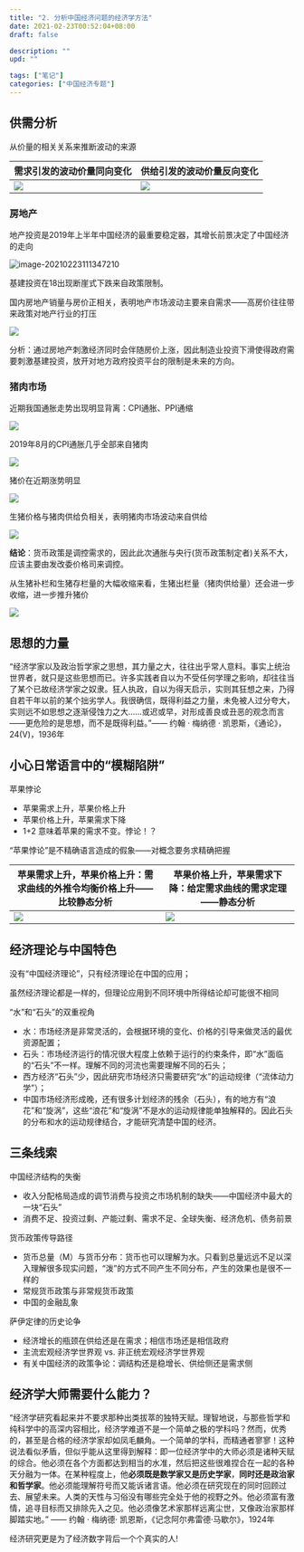 ```yaml
---
title: "2. 分析中国经济问题的经济学方法"
date: 2021-02-23T00:52:04+08:00
draft: false

description: ""
upd: ""

tags: ["笔记"]
categories: ["中国经济专题"]
---
```


## 供需分析

从价量的相关关系来推断波动的来源

| 需求引发的波动价量同向变化                                   | 供给引发的波动价量反向变化                                   |
| ------------------------------------------------------------ | ------------------------------------------------------------ |
| ![](https://cdn.jsdelivr.net/gh/henrywu97/FigBed/Figs/20210223111321.png) | ![](https://cdn.jsdelivr.net/gh/henrywu97/FigBed/Figs/20210223111328.png) |

### 房地产

地产投资是2019年上半年中国经济的最重要稳定器，其增长前景决定了中国经济的走向

![image-20210223111347210](https://cdn.jsdelivr.net/gh/henrywu97/FigBed/Figs/20210223111348.png)

基建投资在18出现断崖式下跌来自政策限制。

国内房地产销量与房价正相关，表明地产市场波动主要来自需求——高房价往往带来政策对地产行业的打压

![](https://cdn.jsdelivr.net/gh/henrywu97/FigBed/Figs/20210223111456.png)

分析：通过房地产刺激经济同时会伴随房价上涨，因此制造业投资下滑使得政府需要刺激基建投资，放开对地方政府投资平台的限制是未来的方向。

### 猪肉市场

近期我国通胀走势出现明显背离：CPI通胀、PPI通缩

![](https://cdn.jsdelivr.net/gh/henrywu97/FigBed/Figs/20210223112401.png)

2019年8月的CPI通胀几乎全部来自猪肉

![](https://cdn.jsdelivr.net/gh/henrywu97/FigBed/Figs/20210223112436.png)

猪价在近期涨势明显

![](https://cdn.jsdelivr.net/gh/henrywu97/FigBed/Figs/20210223112533.png)

生猪价格与猪肉供给负相关，表明猪肉市场波动来自供给

![](https://cdn.jsdelivr.net/gh/henrywu97/FigBed/Figs/20210223112558.png)

**结论**：货币政策是调控需求的，因此此次通胀与央行(货币政策制定者)关系不大，应该主要由发改委价格司来调控。

从生猪补栏和生猪存栏量的大幅收缩来看，生猪出栏量（猪肉供给量）还会进一步收缩，进一步推升猪价

![](https://cdn.jsdelivr.net/gh/henrywu97/FigBed/Figs/20210223112625.png)

## 思想的力量

“经济学家以及政治哲学家之思想，其力量之大，往往出乎常人意料。事实上统治世界者，就只是这些思想而已。许多实践者自以为不受任何学理之影响，却往往当了某个已故经济学家之奴隶。狂人执政，自以为得天启示，实则其狂想之来，乃得自若干年以前的某个拙劣学人。我很确信，既得利益之力量，未免被人过分夸大，实则远不如思想之逐渐侵蚀力之大……或迟或早，对形成善良或丑恶的观念而言——更危险的是思想，而不是既得利益。”—— 约翰 · 梅纳德 · 凯恩斯，《通论》，24(V)，1936年

## 小心日常语言中的“模糊陷阱”

苹果悖论

- 苹果需求上升，苹果价格上升
- 苹果价格上升，苹果需求下降
- 1+2 意味着苹果的需求不变。悖论！？

“苹果悖论”是不精确语言造成的假象——对概念要务求精确把握

| 苹果需求上升，苹果价格上升：需求曲线的外推令均衡价格上升——比较静态分析 | 苹果价格上升，苹果需求下降：给定需求曲线的需求定理——静态分析 |
| ------------------------------------------------------------ | ------------------------------------------------------------ |
| ![](https://cdn.jsdelivr.net/gh/henrywu97/FigBed/Figs/20210227172014.png) | ![](https://cdn.jsdelivr.net/gh/henrywu97/FigBed/Figs/20210227171829.png) |

## 经济理论与中国特色

没有“中国经济理论”，只有经济理论在中国的应用；

虽然经济理论都是一样的，但理论应用到不同环境中所得结论却可能很不相同

“水”和“石头”的双重视角

- 水：市场经济是非常灵活的，会根据环境的变化、价格的引导来做灵活的最优资源配置；
- 石头：市场经济运行的情况很大程度上依赖于运行的约束条件，即“水”面临的“石头”不一样。理解不同的河流也需要理解不同的石头；
- 西方经济“石头”少，因此研究市场经济只需要研究“水”的运动规律（“流体动力学”）；
- 中国市场经济形成晚，还有很多计划经济的残余（石头），有的地方有“浪花”和“旋涡”，这些“浪花”和“旋涡”不是水的运动规律能单独解释的。因此石头的分布和水的运动规律结合，才能研究清楚中国的经济。

## 三条线索

中国经济结构的失衡
- 收入分配格局造成的调节消费与投资之市场机制的缺失——中国经济中最大的一块“石头”
- 消费不足、投资过剩、产能过剩、需求不足、全球失衡、经济危机、债务前景

货币政策传导路径
- 货币总量（M）与货币分布：货币也可以理解为水。只看到总量远远不足以深入理解很多现实问题，“泼”的方式不同产生不同分布，产生的效果也是很不一样的
- 常规货币政策与非常规货币政策
- 中国的金融乱象

萨伊定律的历史论争
- 经济增长的瓶颈在供给还是在需求；相信市场还是相信政府
- 主流宏观经济学世界观 vs. 非正统宏观经济学世界观
- 有关中国经济的政策争论：调结构还是稳增长、供给侧还是需求侧

## 经济学大师需要什么能力？

“经济学研究看起来并不要求那种出类拔萃的独特天赋。理智地说，与那些哲学和纯科学中的高深内容相比，经济学难道不是一个简单之极的学科吗？然而，优秀的，甚至是合格的经济学家却如凤毛麟角。一个简单的学科，而精通者寥寥！这种说法看似矛盾，但似乎能从这里得到解释：即一位经济学中的大师必须是诸种天赋的综合。他必须在各个方面都达到相当的水准，然后把这些很难捏合在一起的各种天分融为一体。在某种程度上，他**必须既是数学家又是历史学家**，**同时还是政治家和哲学家**。他必须能理解符号而又能诉诸言语。他必须在研究现在的同时回顾过去、展望未来。人类的天性与习俗没有哪些完全处于他的视野之外。他必须富有激情，追寻目标而又排除先入之见。他必须像艺术家那样远离尘世，又像政治家那样脚踏实地。” —— 约翰 · 梅纳德· 凯恩斯，《记念阿尔弗雷德·马歇尔》，1924年

经济研究更是为了经济数字背后一个个真实的人!